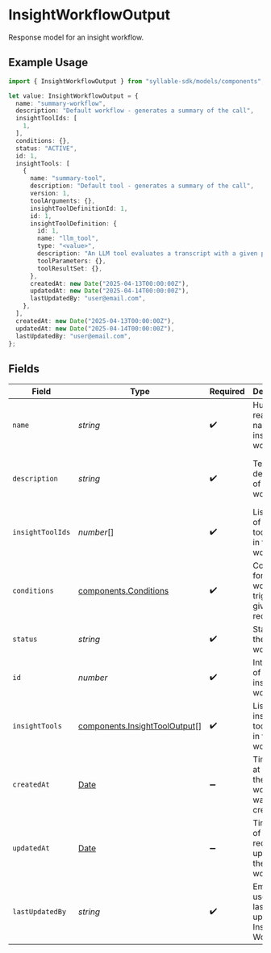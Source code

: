 # InsightWorkflowOutput

Response model for an insight workflow.

## Example Usage

```typescript
import { InsightWorkflowOutput } from "syllable-sdk/models/components";

let value: InsightWorkflowOutput = {
  name: "summary-workflow",
  description: "Default workflow - generates a summary of the call",
  insightToolIds: [
    1,
  ],
  conditions: {},
  status: "ACTIVE",
  id: 1,
  insightTools: [
    {
      name: "summary-tool",
      description: "Default tool - generates a summary of the call",
      version: 1,
      toolArguments: {},
      insightToolDefinitionId: 1,
      id: 1,
      insightToolDefinition: {
        id: 1,
        name: "llm_tool",
        type: "<value>",
        description: "An LLM tool evaluates a transcript with a given prompt",
        toolParameters: {},
        toolResultSet: {},
      },
      createdAt: new Date("2025-04-13T00:00:00Z"),
      updatedAt: new Date("2025-04-14T00:00:00Z"),
      lastUpdatedBy: "user@email.com",
    },
  ],
  createdAt: new Date("2025-04-13T00:00:00Z"),
  updatedAt: new Date("2025-04-14T00:00:00Z"),
  lastUpdatedBy: "user@email.com",
};
```

## Fields

| Field                                                                                         | Type                                                                                          | Required                                                                                      | Description                                                                                   | Example                                                                                       |
| --------------------------------------------------------------------------------------------- | --------------------------------------------------------------------------------------------- | --------------------------------------------------------------------------------------------- | --------------------------------------------------------------------------------------------- | --------------------------------------------------------------------------------------------- |
| `name`                                                                                        | *string*                                                                                      | :heavy_check_mark:                                                                            | Human-readable name of insight workflow                                                       | summary-workflow                                                                              |
| `description`                                                                                 | *string*                                                                                      | :heavy_check_mark:                                                                            | Text description of insight workflow                                                          | Default workflow - generates a summary of the call                                            |
| `insightToolIds`                                                                              | *number*[]                                                                                    | :heavy_check_mark:                                                                            | List of IDs of insight tools used in the workflow                                             | [<br/>1<br/>]                                                                                 |
| `conditions`                                                                                  | [components.Conditions](../../models/components/conditions.md)                                | :heavy_check_mark:                                                                            | Conditions for insight workflow to trigger on a given call recording.                         | {<br/>"trigger": "call_recording"<br/>}                                                       |
| `status`                                                                                      | *string*                                                                                      | :heavy_check_mark:                                                                            | Status of the insight workflow                                                                | ACTIVE                                                                                        |
| `id`                                                                                          | *number*                                                                                      | :heavy_check_mark:                                                                            | Internal ID of the insight workflow                                                           | 1                                                                                             |
| `insightTools`                                                                                | [components.InsightToolOutput](../../models/components/insighttooloutput.md)[]                | :heavy_check_mark:                                                                            | List of insight tools used in the workflow                                                    |                                                                                               |
| `createdAt`                                                                                   | [Date](https://developer.mozilla.org/en-US/docs/Web/JavaScript/Reference/Global_Objects/Date) | :heavy_minus_sign:                                                                            | Timestamp at which the insight workflow was created                                           | 2025-04-13T00:00:00Z                                                                          |
| `updatedAt`                                                                                   | [Date](https://developer.mozilla.org/en-US/docs/Web/JavaScript/Reference/Global_Objects/Date) | :heavy_minus_sign:                                                                            | Timestamp of most recent update to the insight workflow                                       | 2025-04-14T00:00:00Z                                                                          |
| `lastUpdatedBy`                                                                               | *string*                                                                                      | :heavy_check_mark:                                                                            | Email of user who last updated Insight Workflow                                               | user@email.com                                                                                |